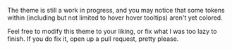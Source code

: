 The theme is still a work in progress, and you may notice that some tokens within (including but not limited to hover hover tooltips) aren't yet colored.

Feel free to modify this theme to your liking, or fix what I was too lazy to finish. If you do fix it, open up a pull request, pretty please.
